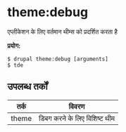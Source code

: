 # theme:debug
एप्लीकेशन के लिए वर्तमान थीम्स को प्रदर्शित करता है

**प्रयोग:**
```
$ drupal theme:debug [arguments] 
$ tde  
```

## उपलब्ध तर्कों
तर्क | विवरण
---------|-------------
theme | डिबग करने के लिए विशिष्ट थीम
